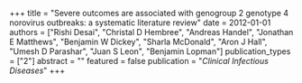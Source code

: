 +++
title = "Severe outcomes are associated with genogroup 2 genotype 4 norovirus outbreaks: a systematic literature review"
date = 2012-01-01
authors = ["Rishi Desai", "Christal D Hembree", "Andreas Handel", "Jonathan E Matthews", "Benjamin W Dickey", "Sharla McDonald", "Aron J Hall", "Umesh D Parashar", "Juan S Leon", "Benjamin Lopman"]
publication_types = ["2"]
abstract = ""
featured = false
publication = "*Clinical Infectious Diseases*"
+++

